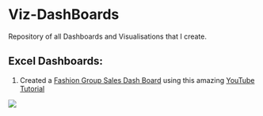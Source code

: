 # Viz-DashBoards
Repository of all Dashboards and Visualisations that I create. 

## Excel Dashboards:
1. Created a [Fashion Group Sales Dash Board](https://github.com/d-saikrishna/Viz-DashBoards/blob/master/Excel/Fashion%20Group%20Sales%20Dash%20Board/Fashion%20Group%20Sales%20Dashboard.xlsx) using this amazing [YouTube Tutorial](https://www.youtube.com/watch?v=K74_FNnlIF8)
<img src="https://github.com/d-saikrishna/Viz-DashBoards/blob/master/Excel/Fashion%20Group%20Sales%20Dash%20Board/Fashion%20Group%20Sales%20Dashboard.PNG" />


